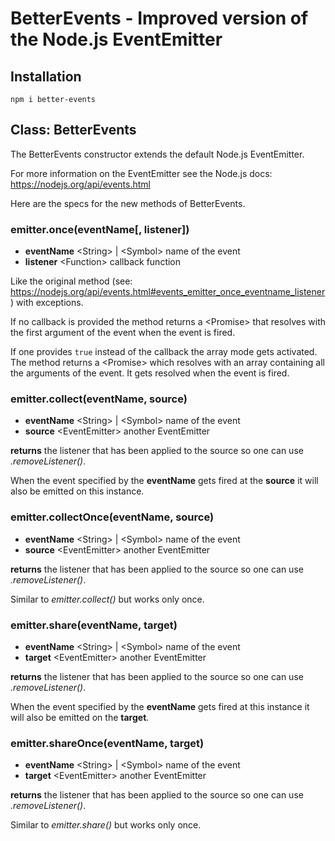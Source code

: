 # BetterEvents - Improved version of the Node.js EventEmitter

## Installation

`npm i better-events`

## Class: BetterEvents

The BetterEvents constructor extends the default Node.js EventEmitter.

For more information on the EventEmitter see the Node.js docs:
https://nodejs.org/api/events.html

Here are the specs for the new methods of BetterEvents.

### emitter.once(eventName[, listener])

- __eventName__ \<String\> | \<Symbol\> name of the event
- __listener__ \<Function\> callback function

Like the original method (see: https://nodejs.org/api/events.html#events_emitter_once_eventname_listener) with exceptions.

If no callback is provided the method returns a \<Promise\> that resolves with the first argument of the event when the event is fired.

If one provides `true` instead of the callback the array mode gets activated.
The method returns a \<Promise\> which resolves with an array containing all the arguments of the event.
It gets resolved when the event is fired.

### emitter.collect(eventName, source)

- __eventName__ \<String\> | \<Symbol\> name of the event
- __source__ \<EventEmitter\> another EventEmitter

__returns__ the listener that has been applied to the source so one can use _.removeListener()_.

When the event specified by the __eventName__ gets fired at the __source__ it will also be emitted on this instance.

### emitter.collectOnce(eventName, source)

- __eventName__ \<String\> | \<Symbol\> name of the event
- __source__ \<EventEmitter\> another EventEmitter

__returns__ the listener that has been applied to the source so one can use _.removeListener()_.

Similar to _emitter.collect()_ but works only once.

### emitter.share(eventName, target)

- __eventName__ \<String\> | \<Symbol\> name of the event
- __target__ \<EventEmitter\> another EventEmitter

__returns__ the listener that has been applied to the source so one can use _.removeListener()_.

When the event specified by the __eventName__ gets fired at this instance it will also be emitted on the __target__.

### emitter.shareOnce(eventName, target)

- __eventName__ \<String\> | \<Symbol\> name of the event
- __target__ \<EventEmitter\> another EventEmitter

__returns__ the listener that has been applied to the source so one can use _.removeListener()_.

Similar to _emitter.share()_ but works only once.
